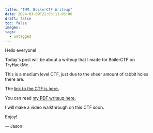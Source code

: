 ```yaml
---
title: "THM: BoilerCTF Writeup"
date: 2024-03-09T22:05:11-06:00
draft: false
toc: false
images:
tags:
  - untagged
---
```


Hello everyone!

Today's post will be about a writeup that I made for BoilerCTF on TryHackMe.

This is a medium level CTF, just due to the sheer amount of rabbit holes there are.

The [link to the CTF is here.](https://tryhackme.com/room/boilerctf2)

You can read [my PDF writeup here.](/boilerctf.pdf)

I will make a video walkthrough on this CTF soon.

Enjoy!

-- Jason
